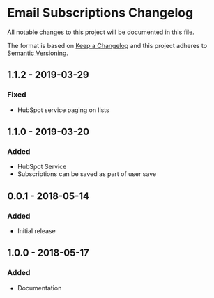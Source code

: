 # Email Subscriptions Changelog

All notable changes to this project will be documented in this file.

The format is based on [Keep a Changelog](http://keepachangelog.com/) and this project adheres to [Semantic Versioning](http://semver.org/).

## 1.1.2 - 2019-03-29

### Fixed

-   HubSpot service paging on lists

## 1.1.0 - 2019-03-20

### Added

-   HubSpot Service
-   Subscriptions can be saved as part of user save

## 0.0.1 - 2018-05-14

### Added

-   Initial release

## 1.0.0 - 2018-05-17

### Added

-   Documentation
